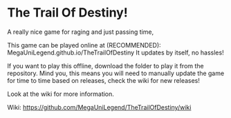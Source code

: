 # The Trail Of Destiny!
A really nice game for raging and just passing time, 

This game can be played online at (RECOMMENDED):
MegaUniLegend.github.io/TheTrailOfDestiny
It updates by itself, no hassles!

If you want to play this offline, download the folder to play it from the repository.
Mind you, this means you will need to manually update the game for time to time based on releases, check the wiki for new releases!

Look at the wiki for more information.

Wiki:
https://github.com/MegaUniLegend/TheTrailOfDestiny/wiki

